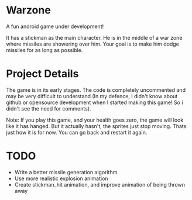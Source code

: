 Warzone
=======

A fun android game under development!

It has a stickman as the main character. He is in the middle of a war zone where missiles are showering over him. Your goal is to make him dodge missiles for as long as possible.

Project Details
===============

The game is in its early stages. The code is completely uncommented and may be very difficult to understand (In my defence, I didn't know about github or opensource development when I started making this game! So i didn't see the need for comments).

Note: If you play this game, and your health goes zero, the game will look like it has hanged. But it actually hasn't, the sprites just stop moving. Thats just how it is for now. You can go back and restart it again.

TODO
====

 * Write a better missile generation algorithm
 * Use more realistic explosion animation
 * Create stickman_hit animation, and improve animation of being thrown away

